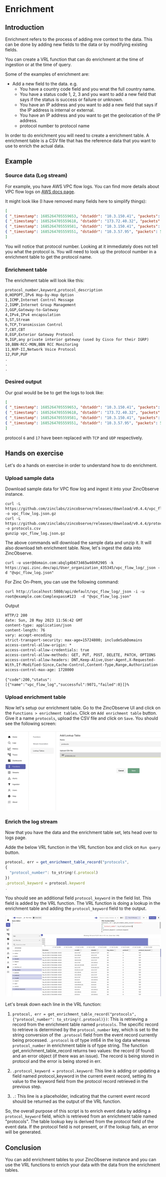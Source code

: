 # Enrichment

## Introduction 
Enrichment refers to the process of adding mre context to the data. This can be done by adding new fields to the data or by modifying existing fields.

You can create a VRL function that can do enrichment at the time of ingestion or at the time of query.

Some of the examples of enrichment are:

- Add a new field to the data. e.g.
    - You have a country code field and you wnat the full country name.
    - You have a status code 1, 2, 3 and you want to add a new field that says if the status is success or failure or unknown.
    - You have an IP address and you want to add a new field that says if the IP address is internal or external.
    - You have an IP address and you want to get the geolocation of the IP address.
    - protocol number to protocol name
  
In order to do enrichment you will need to create a enrichment table. A enrichment table is a CSV file that has the reference data that you want to use to enrich the actual data. 


## Example

### Source data (Log stream)
For example, you have AWS VPC flow logs. You can find more details about VPC flow logs on [AWS docs page](https://docs.aws.amazon.com/vpc/latest/userguide/flow-logs.html).

It might look like (I have removed many fields here to simplify things):

```json
[ 
{ "_timestamp": 1685264705559653, "dstaddr": "10.3.150.41", "packets": 5, "protocol": 6, "srcaddr": "10.3.76.90" }, 
{ "_timestamp": 1685264705559618, "dstaddr": "173.72.40.32", "packets": 1, "protocol": 17, "srcaddr": "10.3.150.41" }, 
{ "_timestamp": 1685264705559581, "dstaddr": "10.3.150.41", "packets": 1, "protocol": 17, "srcaddr": "173.72.40.32" }, 
{ "_timestamp": 1685264705559551, "dstaddr": "10.3.57.95", "packets": 5, "protocol": 6, "srcaddr": "10.3.150.41" }
]
```

You will notice that protocol number. Looking at it immediately does not tell you what the protocol is. You will need to look up the protocol number in a enrichment table to get the protocol name. 

### Enrichment table

The enrichment table will look like this:

```csv linenums="1" title="protocols.csv"
protocol_number,keyword,protocol_description
0,HOPOPT,IPv6 Hop-by-Hop Option
1,ICMP,Internet Control Message
2,IGMP,Internet Group Management
3,GGP,Gateway-to-Gateway
4,IPv4,IPv4 encapsulation
5,ST,Stream
6,TCP,Transmission Control
7,CBT,CBT
8,EGP,Exterior Gateway Protocol
9,IGP,any private interior gateway (used by Cisco for their IGRP)
10,BBN-RCC-MON,BBN RCC Monitoring
11,NVP-II,Network Voice Protocol
12,PUP,PUP
.
.
.

```

### Desired output
Our goal would be be to get the logs to look like:

```json
[ 
{ "_timestamp": 1685264705559653, "dstaddr": "10.3.150.41", "packets": 5, "protocol": "TCP", "srcaddr": "10.3.76.90" }, 
{ "_timestamp": 1685264705559618, "dstaddr": "173.72.40.32", "packets": 1, "protocol": "UDP", "srcaddr": "10.3.150.41" }, 
{ "_timestamp": 1685264705559581, "dstaddr": "10.3.150.41", "packets": 1, "protocol": "UDP", "srcaddr": "173.72.40.32" }, 
{ "_timestamp": 1685264705559551, "dstaddr": "10.3.57.95", "packets": 5, "protocol": "TCP", "srcaddr": "10.3.150.41" }
]
```
protocol `6` and `17` have been replaced with `TCP` and `UDP` respectively.


## Hands on exercise

Let's do a hands on exercise in order to understand how to do enrichment.

### Upload sample data

Download sample data for VPC flow log and ingest it into your ZincObserve instance.

```shell
curl -L https://github.com/zinclabs/zincobserve/releases/download/v0.4.4/vpc_flow_log.json.gz -o vpc_flow_log.json.gz
curl -L https://github.com/zinclabs/zincobserve/releases/download/v0.4.4/protocols.csv -o protocols.csv
gunzip vpc_flow_log.json.gz
```

The above commands will download the sample data and unzip it. It will also download teh enrichment table. Now, let's ingest the data into ZincObserve.


```shell title="For Zinc Cloud"
curl -u user@domain.com:abqlg4b673465w46hR2905 -k https://api.zinc.dev/api/User_organization_435345/vpc_flow_log/_json -d "@vpc_flow_log.json"
```

For Zinc On-Prem, you can use the following command:

```shell title="For self hosted installation"
curl http://localhost:5080/api/default/vpc_flow_log/_json -i -u root@example.com:Complexpass#123  -d "@vpc_flow_log.json"
```

Output
```
HTTP/2 200 
date: Sun, 28 May 2023 11:56:42 GMT
content-type: application/json
content-length: 76
vary: accept-encoding
strict-transport-security: max-age=15724800; includeSubDomains
access-control-allow-origin: *
access-control-allow-credentials: true
access-control-allow-methods: GET, PUT, POST, DELETE, PATCH, OPTIONS
access-control-allow-headers: DNT,Keep-Alive,User-Agent,X-Requested-With,If-Modified-Since,Cache-Control,Content-Type,Range,Authorization
access-control-max-age: 1728000

{"code":200,"status":[{"name":"vpc_flow_log","successful":9071,"failed":0}]}%      
```

### Upload enrichment table

Now let's setup our enrichment table. Go to the ZincObserve UI and click on the `Functions > enrichment tables`. Click on `Add enrichment table` button. Give it a name `protocols`, upload the CSV file and click on `Save`. You should see the following screen:

![enrichment table](./images/add_lookup_table.png)

### Enrich the log stream

Now that you have the data and the enrichment table set, lets head  over to logs page.

Adde the below VRL function in the VRL function box and click on `Run query` button.

```javascript linenums="1" title="VRL function"
protocol, err = get_enrichment_table_record("protocols",
{
  "protocol_number": to_string!(.protocol)
})
.protocol_keyword = protocol.keyword
.
```

You should see an additional field `protocol_keyword` in the field list. This field is added by the VRL function. The VRL function is doing a lookup in the enrichment table and adding the `protocol_keyword` field to the output.

![VRL function](./images/enriched_output.webp)

Let's break down each line in the VRL function:

1. `protocol, err = get_enrichment_table_record("protocols", {"protocol_number": to_string!(.protocol)})`: This is retrieving a record from the enrichment table named `protocols`. The specific record to retrieve is determined by the `protocol_number` key, which is set to the string conversion of the `.protocol` field from the event record currently being processed. `.protocol` is of type int64 in the log data whereas `protocol_number` in enrichment table is of type string. The function get_enrichment_table_record returns two values: the record (if found) and an error object (if there was an issue). The record is being stored in protocol and the error is being stored in err.

1. `.protocol_keyword = protocol.keyword`: This line is adding or updating a field named protocol_keyword in the current event record, setting its value to the keyword field from the protocol record retrieved in the previous step.

1. `.`: This line is a placeholder, indicating that the current event record should be returned as the output of the VRL function.

So, the overall purpose of this script is to enrich event data by adding a `protocol_keyword` field, which is retrieved from an enrichment table named "protocols". The table lookup key is derived from the protocol field of the event data. If the protocol field is not present, or if the lookup fails, an error will be generated.

## Conclusion

You can add enrichment tables to your ZincObserve instance and you can use the VRL functions to enrich your data with the data from the enrichment tables.

